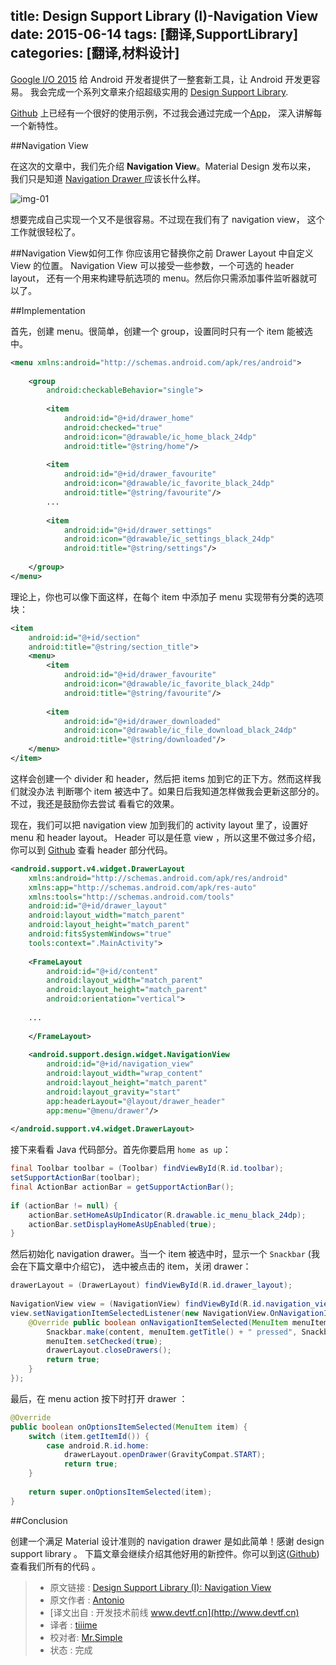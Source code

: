 title: Design Support Library (I)-Navigation View
date: 2015-06-14
tags: [翻译,SupportLibrary]
categories: [翻译,材料设计]
---

[Google I/O 2015](https://events.google.com/io2015/) 给 Android 开发者提供了一整套新工具，让 Android 开发更容易。
我会完成一个系列文章来介绍超级实用的 [Design Support Library](http://android-developers.blogspot.com.es/2015/05/android-design-support-library.html).
<!--more-->
[Github](https://github.com/chrisbanes/cheesesquare/) 上已经有一个很好的使用示例，不过我会通过完成一个[App](https://github.com/antoniolg/MaterializeYourApp)，
深入讲解每一个新特性。

##Navigation View

在这次的文章中，我们先介绍 **Navigation View**。Material Design 发布以来，
我们只是知道 [Navigation Drawer ](http://www.google.com/design/spec/patterns/navigation-drawer.html) 应该长什么样。

![img-01](http://antonioleiva.com/wp-content/uploads/2015/05/navigation_drawer1-e1433071058464.png)

想要完成自己实现一个又不是很容易。不过现在我们有了 navigation view，
这个工作就很轻松了。

##Navigation View如何工作
你应该用它替换你之前 Drawer Layout 中自定义 View 的位置。
Navigation View 可以接受一些参数，一个可选的 header layout，
还有一个用来构建导航选项的 menu。然后你只需添加事件监听器就可以了。

##Implementation

首先，创建 menu。很简单，创建一个 group，设置同时只有一个 item 能被选中。

```xml
<menu xmlns:android="http://schemas.android.com/apk/res/android">
 
    <group
        android:checkableBehavior="single">
 
        <item
            android:id="@+id/drawer_home"
            android:checked="true"
            android:icon="@drawable/ic_home_black_24dp"
            android:title="@string/home"/>
 
        <item
            android:id="@+id/drawer_favourite"
            android:icon="@drawable/ic_favorite_black_24dp"
            android:title="@string/favourite"/>
        ...
 
        <item
            android:id="@+id/drawer_settings"
            android:icon="@drawable/ic_settings_black_24dp"
            android:title="@string/settings"/>
 
    </group>
</menu>
```

理论上，你也可以像下面这样，在每个 item 中添加子 menu 实现带有分类的选项块：

```xml
<item
    android:id="@+id/section"
    android:title="@string/section_title">
    <menu>
        <item
            android:id="@+id/drawer_favourite"
            android:icon="@drawable/ic_favorite_black_24dp"
            android:title="@string/favourite"/>
 
        <item
            android:id="@+id/drawer_downloaded"
            android:icon="@drawable/ic_file_download_black_24dp"
            android:title="@string/downloaded"/>
    </menu>
</item>
```

这样会创建一个 divider 和 header，然后把 items 加到它的正下方。然而这样我们就没办法
判断哪个 item 被选中了。如果日后我知道怎样做我会更新这部分的。不过，我还是鼓励你去尝试
看看它的效果。

现在，我们可以把 navigation view 加到我们的 activity layout 里了，设置好 menu 和  header layout。
Header 可以是任意 view ，所以这里不做过多介绍，你可以到 [Github](https://github.com/antoniolg/MaterializeYourApp/blob/master/app/src/main/res/layout/drawer_header.xml) 查看 header 部分代码。

```xml
<android.support.v4.widget.DrawerLayout
    xmlns:android="http://schemas.android.com/apk/res/android"
    xmlns:app="http://schemas.android.com/apk/res-auto"
    xmlns:tools="http://schemas.android.com/tools"
    android:id="@+id/drawer_layout"
    android:layout_width="match_parent"
    android:layout_height="match_parent"
    android:fitsSystemWindows="true"
    tools:context=".MainActivity">
 
    <FrameLayout
        android:id="@+id/content"
        android:layout_width="match_parent"
        android:layout_height="match_parent"
        android:orientation="vertical">
 
    ...
 
    </FrameLayout>
 
    <android.support.design.widget.NavigationView
        android:id="@+id/navigation_view"
        android:layout_width="wrap_content"
        android:layout_height="match_parent"
        android:layout_gravity="start"
        app:headerLayout="@layout/drawer_header"
        app:menu="@menu/drawer"/>
 
</android.support.v4.widget.DrawerLayout>
```

接下来看看 Java 代码部分。首先你要启用  `home as up`：

```java
final Toolbar toolbar = (Toolbar) findViewById(R.id.toolbar);
setSupportActionBar(toolbar);
final ActionBar actionBar = getSupportActionBar();
 
if (actionBar != null) {
    actionBar.setHomeAsUpIndicator(R.drawable.ic_menu_black_24dp);
    actionBar.setDisplayHomeAsUpEnabled(true);
}
```
然后初始化 navigation drawer。当一个 item 被选中时，显示一个 `Snackbar` (我会在下篇文章中介绍它)，
选中被点击的 item，关闭 drawer：

```java
drawerLayout = (DrawerLayout) findViewById(R.id.drawer_layout);
 
NavigationView view = (NavigationView) findViewById(R.id.navigation_view);
view.setNavigationItemSelectedListener(new NavigationView.OnNavigationItemSelectedListener() {
    @Override public boolean onNavigationItemSelected(MenuItem menuItem) {
        Snackbar.make(content, menuItem.getTitle() + " pressed", Snackbar.LENGTH_LONG).show();
        menuItem.setChecked(true);
        drawerLayout.closeDrawers();
        return true;
    }
});
```

最后，在 menu action 按下时打开 drawer ：

```java
@Override
public boolean onOptionsItemSelected(MenuItem item) {
    switch (item.getItemId()) {
        case android.R.id.home:
            drawerLayout.openDrawer(GravityCompat.START);
            return true;
    }
 
    return super.onOptionsItemSelected(item);
}
```

##Conclusion

创建一个满足 Material 设计准则的 navigation drawer 是如此简单！感谢 design support library 。
下篇文章会继续介绍其他好用的新控件。你可以到这([Github](https://github.com/antoniolg/MaterializeYourApp))查看我们所有的代码
。

> * 原文链接 : [Design Support Library (I): Navigation View](http://antonioleiva.com/navigation-view/)
> * 原文作者 : [Antonio](http://antonioleiva.com/about/)
> * [译文出自 :  开发技术前线 www.devtf.cn](http://www.devtf.cn)
> * 译者 : [tiiime](https://github.com/tiiime) 
> * 校对者:  [Mr.Simple](https://github.com/bboyfeiyu) 
> * 状态 :  完成 
